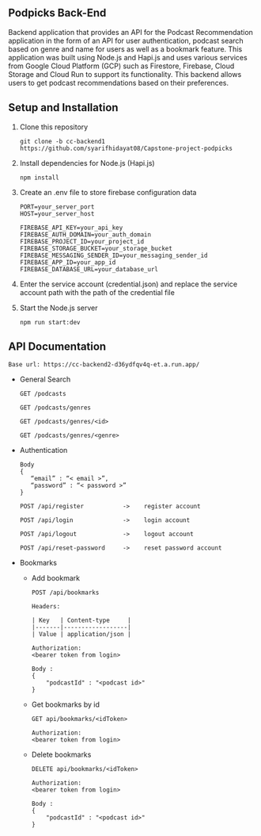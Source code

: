 ## Podpicks Back-End
Backend application that provides an API for the Podcast Recommendation application in the form of an API for user authentication, podcast search based on genre and name for users as well as a bookmark feature. This application was built using Node.js and Hapi.js and uses various services from Google Cloud Platform (GCP) such as Firestore, Firebase, Cloud Storage and Cloud Run to support its functionality. This backend allows users to get podcast recommendations based on their preferences.

## Setup and Installation
1. Clone this repository
   ```
   git clone -b cc-backend1 https://github.com/syarifhidayat08/Capstone-project-podpicks
   ```
   
2. Install dependencies for Node.js (Hapi.js)
   ```
   npm install
   ```
   
3. Create an .env file to store firebase configuration data
   ```
   PORT=your_server_port
   HOST=your_server_host
   
   FIREBASE_API_KEY=your_api_key
   FIREBASE_AUTH_DOMAIN=your_auth_domain
   FIREBASE_PROJECT_ID=your_project_id
   FIREBASE_STORAGE_BUCKET=your_storage_bucket
   FIREBASE_MESSAGING_SENDER_ID=your_messaging_sender_id
   FIREBASE_APP_ID=your_app_id
   FIREBASE_DATABASE_URL=your_database_url
   ```
   
4. Enter the service account (credential.json) and replace the service account path with the path of the credential file
   
5. Start the Node.js server
   ```
   npm run start:dev
   ```

## API Documentation
```
Base url: https://cc-backend2-d36ydfqv4q-et.a.run.app/
```

- General Search
  ```
  GET /podcasts
  ```
  ```
  GET /podcasts/genres
  ```
  ```
  GET /podcasts/genres/<id>
  ```
  ```
  GET /podcasts/genres/<genre>
  ```

- Authentication
  ```
  Body
  {
     “email” : “< email >”,
     “password” : “< password >”
  }
  ```

  ```
  POST /api/register           ->    register account
  ```
  ```
  POST /api/login              ->    login account
  ```
  ```
  POST /api/logout             ->    logout account
  ```
  ```
  POST /api/reset-password     ->    reset password account
  ```
  
- Bookmarks
  - Add bookmark

    ```
    POST /api/bookmarks
  
    Headers:
  
    | Key   | Content-type     | 
    |-------|------------------|
    | Value | application/json |

    Authorization:
    <bearer token from login>

    Body :
    {
        "podcastId" : "<podcast id>"
    }
    ```

  - Get bookmarks by id
    ```
    GET api/bookmarks/<idToken>
    
    Authorization:
    <bearer token from login>
    ```

  - Delete bookmarks
    ```
    DELETE api/bookmarks/<idToken>

    Authorization:
    <bearer token from login>

    Body :
    {
        "podcastId" : "<podcast id>"
    }
    ```
